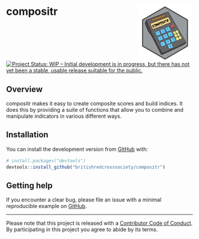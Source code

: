 
<!-- README.md is generated from README.Rmd. Please edit that file -->

# compositr <img src='man/figures/logo.png' align="right" height="150" /></a>

<!-- badges: start -->

[![Project Status: WIP – Initial development is in progress, but there
has not yet been a stable, usable release suitable for the
public.](https://www.repostatus.org/badges/latest/wip.svg)](https://www.repostatus.org/#wip)
<!-- badges: end -->

## Overview

compositr makes it easy to create composite scores and build indices. It
does this by providing a suite of functions that allow you to combine
and manipulate indicators in various different ways.

## Installation

You can install the development version from
[GitHub](https://github.com/) with:

``` r
# install.packages("devtools")
devtools::install_github("britishredcrosssociety/compositr")
```

## Getting help

If you encounter a clear bug, please file an issue with a minimal
reproducible example on
[GitHub](https://github.com/britishredcrosssociety/compositr/issues).

------------------------------------------------------------------------

Please note that this project is released with a [Contributor Code of
Conduct](https://www.contributor-covenant.org/version/2/0/code_of_conduct/).
By participating in this project you agree to abide by its terms.
